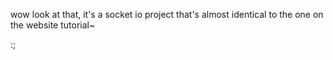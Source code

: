 wow look at that, it's a socket io project that's almost identical to the one on the website tutorial~

:;